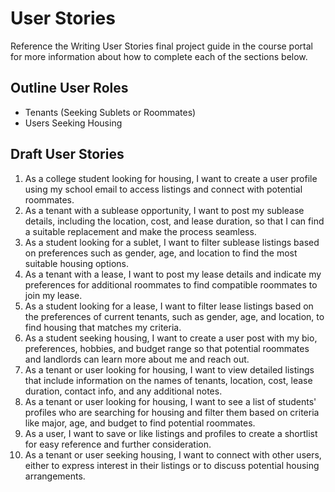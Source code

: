 # User Stories

Reference the Writing User Stories final project guide in the course portal for more information about how to complete each of the sections below.

## Outline User Roles

- Tenants (Seeking Sublets or Roommates)
- Users Seeking Housing


## Draft User Stories

1. As a college student looking for housing, I want to create a user profile using my school email to access listings and connect with potential roommates.
2. As a tenant with a sublease opportunity, I want to post my sublease details, including the location, cost, and lease duration, so that I can find a suitable replacement and make the process seamless.
3. As a student looking for a sublet, I want to filter sublease listings based on preferences such as gender, age, and location to find the most suitable housing options.
4. As a tenant with a lease, I want to post my lease details and indicate my preferences for additional roommates to find compatible roommates to join my lease.
5. As a student looking for a lease, I want to filter lease listings based on the preferences of current tenants, such as gender, age, and location, to find housing that matches my criteria.
6. As a student seeking housing, I want to create a user post with my bio, preferences, hobbies, and budget range so that potential roommates and landlords can learn more about me and reach out.
7. As a tenant or user looking for housing, I want to view detailed listings that include information on the names of tenants, location, cost, lease duration, contact info, and any additional notes.
8. As a tenant or user looking for housing, I want to see a list of students' profiles who are searching for housing and filter them based on criteria like major, age, and budget to find potential roommates.
9. As a user, I want to save or like listings and profiles to create a shortlist for easy reference and further consideration.
10. As a tenant or user seeking housing, I want to connect with other users, either to express interest in their listings or to discuss potential housing arrangements.

